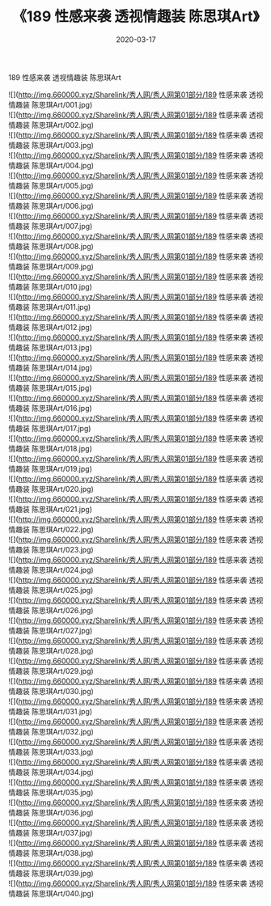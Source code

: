 ﻿---
layout: post
title:  《189 性感来袭 透视情趣装 陈思琪Art》
date:   2020-03-17
img: http://img.660000.xyz/Sharelink/秀人网/秀人网第01部分/189 性感来袭 透视情趣装 陈思琪Art/000.jpg
categories: [美女, 清纯, 唯美]
---

189 性感来袭 透视情趣装 陈思琪Art

  ![](http://img.660000.xyz/Sharelink/秀人网/秀人网第01部分/189 性感来袭 透视情趣装 陈思琪Art/001.jpg) <br> ![](http://img.660000.xyz/Sharelink/秀人网/秀人网第01部分/189 性感来袭 透视情趣装 陈思琪Art/002.jpg) <br> ![](http://img.660000.xyz/Sharelink/秀人网/秀人网第01部分/189 性感来袭 透视情趣装 陈思琪Art/003.jpg) <br> ![](http://img.660000.xyz/Sharelink/秀人网/秀人网第01部分/189 性感来袭 透视情趣装 陈思琪Art/004.jpg) <br> ![](http://img.660000.xyz/Sharelink/秀人网/秀人网第01部分/189 性感来袭 透视情趣装 陈思琪Art/005.jpg) <br> ![](http://img.660000.xyz/Sharelink/秀人网/秀人网第01部分/189 性感来袭 透视情趣装 陈思琪Art/006.jpg) <br> ![](http://img.660000.xyz/Sharelink/秀人网/秀人网第01部分/189 性感来袭 透视情趣装 陈思琪Art/007.jpg) <br> ![](http://img.660000.xyz/Sharelink/秀人网/秀人网第01部分/189 性感来袭 透视情趣装 陈思琪Art/008.jpg) <br> ![](http://img.660000.xyz/Sharelink/秀人网/秀人网第01部分/189 性感来袭 透视情趣装 陈思琪Art/009.jpg) <br> ![](http://img.660000.xyz/Sharelink/秀人网/秀人网第01部分/189 性感来袭 透视情趣装 陈思琪Art/010.jpg) <br> ![](http://img.660000.xyz/Sharelink/秀人网/秀人网第01部分/189 性感来袭 透视情趣装 陈思琪Art/011.jpg) <br> ![](http://img.660000.xyz/Sharelink/秀人网/秀人网第01部分/189 性感来袭 透视情趣装 陈思琪Art/012.jpg) <br> ![](http://img.660000.xyz/Sharelink/秀人网/秀人网第01部分/189 性感来袭 透视情趣装 陈思琪Art/013.jpg) <br> ![](http://img.660000.xyz/Sharelink/秀人网/秀人网第01部分/189 性感来袭 透视情趣装 陈思琪Art/014.jpg) <br> ![](http://img.660000.xyz/Sharelink/秀人网/秀人网第01部分/189 性感来袭 透视情趣装 陈思琪Art/015.jpg) <br> ![](http://img.660000.xyz/Sharelink/秀人网/秀人网第01部分/189 性感来袭 透视情趣装 陈思琪Art/016.jpg) <br> ![](http://img.660000.xyz/Sharelink/秀人网/秀人网第01部分/189 性感来袭 透视情趣装 陈思琪Art/017.jpg) <br> ![](http://img.660000.xyz/Sharelink/秀人网/秀人网第01部分/189 性感来袭 透视情趣装 陈思琪Art/018.jpg) <br> ![](http://img.660000.xyz/Sharelink/秀人网/秀人网第01部分/189 性感来袭 透视情趣装 陈思琪Art/019.jpg) <br> ![](http://img.660000.xyz/Sharelink/秀人网/秀人网第01部分/189 性感来袭 透视情趣装 陈思琪Art/020.jpg) <br> ![](http://img.660000.xyz/Sharelink/秀人网/秀人网第01部分/189 性感来袭 透视情趣装 陈思琪Art/021.jpg) <br> ![](http://img.660000.xyz/Sharelink/秀人网/秀人网第01部分/189 性感来袭 透视情趣装 陈思琪Art/022.jpg) <br> ![](http://img.660000.xyz/Sharelink/秀人网/秀人网第01部分/189 性感来袭 透视情趣装 陈思琪Art/023.jpg) <br> ![](http://img.660000.xyz/Sharelink/秀人网/秀人网第01部分/189 性感来袭 透视情趣装 陈思琪Art/024.jpg) <br> ![](http://img.660000.xyz/Sharelink/秀人网/秀人网第01部分/189 性感来袭 透视情趣装 陈思琪Art/025.jpg) <br> ![](http://img.660000.xyz/Sharelink/秀人网/秀人网第01部分/189 性感来袭 透视情趣装 陈思琪Art/026.jpg) <br> ![](http://img.660000.xyz/Sharelink/秀人网/秀人网第01部分/189 性感来袭 透视情趣装 陈思琪Art/027.jpg) <br> ![](http://img.660000.xyz/Sharelink/秀人网/秀人网第01部分/189 性感来袭 透视情趣装 陈思琪Art/028.jpg) <br> ![](http://img.660000.xyz/Sharelink/秀人网/秀人网第01部分/189 性感来袭 透视情趣装 陈思琪Art/029.jpg) <br> ![](http://img.660000.xyz/Sharelink/秀人网/秀人网第01部分/189 性感来袭 透视情趣装 陈思琪Art/030.jpg) <br> ![](http://img.660000.xyz/Sharelink/秀人网/秀人网第01部分/189 性感来袭 透视情趣装 陈思琪Art/031.jpg) <br> ![](http://img.660000.xyz/Sharelink/秀人网/秀人网第01部分/189 性感来袭 透视情趣装 陈思琪Art/032.jpg) <br> ![](http://img.660000.xyz/Sharelink/秀人网/秀人网第01部分/189 性感来袭 透视情趣装 陈思琪Art/033.jpg) <br> ![](http://img.660000.xyz/Sharelink/秀人网/秀人网第01部分/189 性感来袭 透视情趣装 陈思琪Art/034.jpg) <br> ![](http://img.660000.xyz/Sharelink/秀人网/秀人网第01部分/189 性感来袭 透视情趣装 陈思琪Art/035.jpg) <br> ![](http://img.660000.xyz/Sharelink/秀人网/秀人网第01部分/189 性感来袭 透视情趣装 陈思琪Art/036.jpg) <br> ![](http://img.660000.xyz/Sharelink/秀人网/秀人网第01部分/189 性感来袭 透视情趣装 陈思琪Art/037.jpg) <br> ![](http://img.660000.xyz/Sharelink/秀人网/秀人网第01部分/189 性感来袭 透视情趣装 陈思琪Art/038.jpg) <br> ![](http://img.660000.xyz/Sharelink/秀人网/秀人网第01部分/189 性感来袭 透视情趣装 陈思琪Art/039.jpg) <br> ![](http://img.660000.xyz/Sharelink/秀人网/秀人网第01部分/189 性感来袭 透视情趣装 陈思琪Art/040.jpg) <br>
